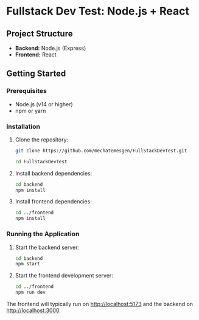 # Fullstack Dev Test: Node.js + React


## Project Structure

- **Backend:** Node.js (Express)
- **Frontend:** React

## Getting Started

### Prerequisites

- Node.js (v14 or higher)
- npm or yarn

### Installation

1. Clone the repository:
    ```bash
    git clone https://github.com/mechatemesgen/FullStackDevTest.git

    cd FullStackDevTest
    ```

2. Install backend dependencies:
    ```bash
    cd backend
    npm install
    ```

3. Install frontend dependencies:
    ```bash
    cd ../frontend
    npm install
    ```

### Running the Application

1. Start the backend server:
    ```bash
    cd backend
    npm start
    ```

2. Start the frontend development server:
    ```bash
    cd ../frontend
    npm run dev
    ```

The frontend will typically run on [http://localhost:5173](http://localhost:3000) and the backend on [http://localhost:3000](http://localhost:3000).



